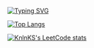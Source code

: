 [![Typing SVG](https://readme-typing-svg.herokuapp.com?color=%2336BCF7&lines=Hi,+I`m+Kostya)](https://git.io/typing-svg)

[![Top Langs](https://github-readme-stats.vercel.app/api/top-langs/?username=anuraghazra&layout=compact)](https://github.com/anuraghazra/github-readme-stats)

[![KnlnKS's LeetCode stats](https://leetcode-stats-six.vercel.app/api?username=KnlnKS&theme=dark)]([https://github.com/KnlnKS/leetcode-stats](https://leetcode.com/u/Xabenskie/))
